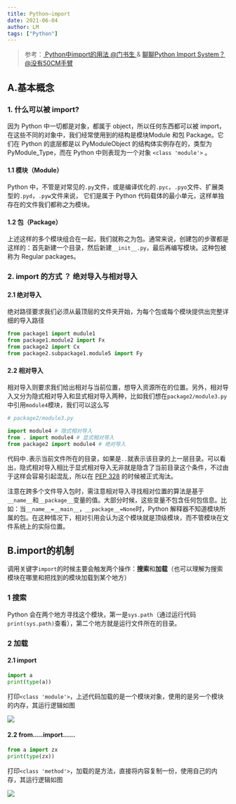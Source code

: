 ```yaml
---
title: Python—import
date: 2021-06-04
author: LM
tags: ["Python"]
---
```


> 参考：[ Python中import的用法  @门书生 ](https://zhuanlan.zhihu.com/p/63143493) &  [ 聊聊Python Import System？@没有50CM手臂 ](https://zhuanlan.zhihu.com/p/348559778)

## A.基本概念

### 1. 什么可以被 import?

因为 Python 中一切都是对象，都属于 object，所以任何东西都可以被 import，在这些不同的对象中，我们经常使用到的结构是模块Module 和包 Package。它们在 Python 的底层都是以 PyModuleObject 的结构体实例存在的，类型为 PyModule_Type，而在 Python 中则表现为一个对象 `<class 'module'>` 。

#### 1.1 模块（Module）

Python 中，不管是对常见的`.py`文件，或是编译优化的`.pyc`，`.pyo`文件、扩展类型的`.pyd`，`.pyw`文件来说， 它们是属于 Python 代码载体的最小单元，这样单独存在的文件我们都称之为模块。

#### 1.2 包（Package）

上述这样的多个模块组合在一起，我们就称之为包。通常来说，创建包的步骤都是这样的：首先新建一个目录，然后新建`__init__.py`，最后再编写模块。这种包被称为 Regular packages。

### 2. import 的方式 ？ 绝对导入与相对导入

#### 2.1 绝对导入

绝对路径要求我们必须从最顶层的文件夹开始，为每个包或每个模块提供出完整详细的导入路径

```python
from package1 import mudule1
from package1.module2 import Fx
from package2 import Cx
from package2.subpackage1.module5 import Fy
```

#### 2.2 相对导入

相对导入则要求我们给出相对与当前位置，想导入资源所在的位置。另外，相对导入又分为隐式相对导入和显式相对导入两种，比如我们想在`package2/module3.py`中引用`module4`模块，我们可以这么写

```python
# package2/module3.py

import module4 # 隐式相对导入
from . import module4 # 显式相对导入
from package2 import module4 # 绝对导入
```

代码中`.`表示当前文件所在的目录，如果是`..`就表示该目录的上一层目录。可以看出，隐式相对导入相比于显式相对导入无非就是隐含了当前目录这个条件，不过由于这样会容易引起混乱，所以在 [PEP 328](https://link.zhihu.com/?target=https%3A//www.python.org/dev/peps/pep-0328/) 的时候被正式淘汰。

注意在跨多个文件导入包时，需注意相对导入寻找相对位置的算法是基于`__name__`和`__package__`变量的值。大部分时候，这些变量不包含任何包信息。比如：当`__name__=__main__`，`__package__=None`时，Python 解释器不知道模块所属的包。在这种情况下，相对引用会认为这个模块就是顶级模块，而不管模块在文件系统上的实际位置。

## B.import的机制

调用关键字`import`的时候主要会触发两个操作：**搜索**和**加载**（也可以理解为搜索模块在哪里和把找到的模块加载到某个地方）

### 1 搜索

Python 会在两个地方寻找这个模块，第一是`sys.path`（通过运行代码`print(sys.path)`查看），第二个地方就是运行文件所在的目录。

### 2 加载

#### 2.1 import

```python
import a
print(type(a))
```

打印`<class 'module'>`，上述代码加载的是一个模块对象，使用的是另一个模块的内存，其运行逻辑如图

![](/drawingbed/img/202205051041367.jpg)

#### 2.2 from.....import......

```python
from a import zx
print(type(zx))
```

打印`<class 'method'>`，加载的是方法，直接将内容复制一份，使用自己的内存，其运行逻辑如图

![](/drawingbed/img/202205051041731.jpg)
